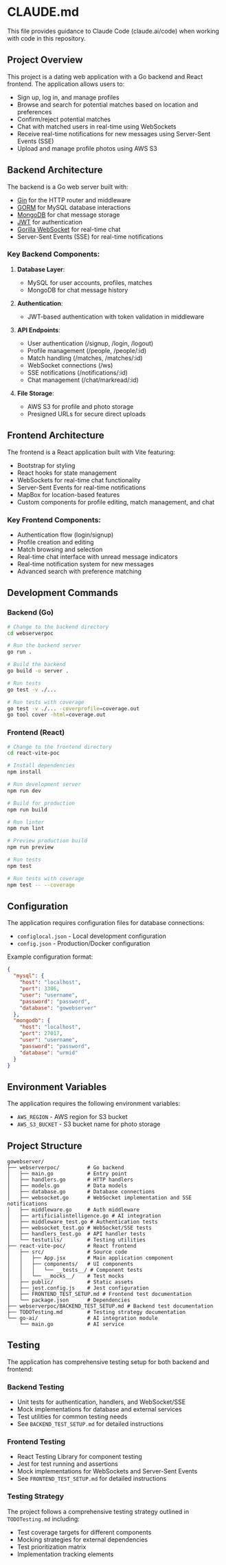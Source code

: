 # CLAUDE.md

This file provides guidance to Claude Code (claude.ai/code) when working with code in this repository.

## Project Overview

This project is a dating web application with a Go backend and React frontend. The application allows users to:
- Sign up, log in, and manage profiles
- Browse and search for potential matches based on location and preferences
- Confirm/reject potential matches
- Chat with matched users in real-time using WebSockets
- Receive real-time notifications for new messages using Server-Sent Events (SSE)
- Upload and manage profile photos using AWS S3

## Backend Architecture

The backend is a Go web server built with:
- [Gin](https://github.com/gin-gonic/gin) for the HTTP router and middleware
- [GORM](https://gorm.io/) for MySQL database interactions
- [MongoDB](https://go.mongodb.org/mongo-driver) for chat message storage
- [JWT](https://github.com/golang-jwt/jwt) for authentication
- [Gorilla WebSocket](https://github.com/gorilla/websocket) for real-time chat
- Server-Sent Events (SSE) for real-time notifications

### Key Backend Components:

1. **Database Layer**: 
   - MySQL for user accounts, profiles, matches
   - MongoDB for chat message history

2. **Authentication**:
   - JWT-based authentication with token validation in middleware

3. **API Endpoints**:
   - User authentication (/signup, /login, /logout)
   - Profile management (/people, /people/:id)
   - Match handling (/matches, /matches/:id)
   - WebSocket connections (/ws)
   - SSE notifications (/notifications/:id)
   - Chat management (/chat/markread/:id)

4. **File Storage**:
   - AWS S3 for profile and photo storage
   - Presigned URLs for secure direct uploads

## Frontend Architecture

The frontend is a React application built with Vite featuring:
- Bootstrap for styling
- React hooks for state management
- WebSockets for real-time chat functionality
- Server-Sent Events for real-time notifications
- MapBox for location-based features
- Custom components for profile editing, match management, and chat

### Key Frontend Components:
- Authentication flow (login/signup)
- Profile creation and editing
- Match browsing and selection
- Real-time chat interface with unread message indicators
- Real-time notification system for new messages
- Advanced search with preference matching

## Development Commands

### Backend (Go)

```bash
# Change to the backend directory
cd webserverpoc

# Run the backend server
go run .

# Build the backend
go build -o server .

# Run tests
go test -v ./...

# Run tests with coverage
go test -v ./... -coverprofile=coverage.out
go tool cover -html=coverage.out
```

### Frontend (React)

```bash
# Change to the frontend directory
cd react-vite-poc

# Install dependencies
npm install

# Run development server
npm run dev

# Build for production
npm run build

# Run linter
npm run lint

# Preview production build
npm run preview

# Run tests
npm test

# Run tests with coverage
npm test -- --coverage
```

## Configuration

The application requires configuration files for database connections:

- `configlocal.json` - Local development configuration
- `config.json` - Production/Docker configuration

Example configuration format:
```json
{
  "mysql": {
    "host": "localhost",
    "port": 3306,
    "user": "username",
    "password": "password",
    "database": "gowebserver"
  },
  "mongodb": {
    "host": "localhost",
    "port": 27017,
    "user": "username",
    "password": "password",
    "database": "urmid"
  }
}
```

## Environment Variables

The application requires the following environment variables:
- `AWS_REGION` - AWS region for S3 bucket
- `AWS_S3_BUCKET` - S3 bucket name for photo storage

## Project Structure

```
gowebserver/
├── webserverpoc/         # Go backend
│   ├── main.go           # Entry point
│   ├── handlers.go       # HTTP handlers
│   ├── models.go         # Data models
│   ├── database.go       # Database connections
│   ├── websocket.go      # WebSocket implementation and SSE notifications
│   ├── middleware.go     # Auth middleware
│   ├── artificialintelligence.go # AI integration
│   ├── middleware_test.go # Authentication tests
│   ├── websocket_test.go # WebSocket/SSE tests 
│   ├── handlers_test.go  # API handler tests
│   └── testutils/        # Testing utilities
├── react-vite-poc/       # React frontend
│   ├── src/              # Source code
│   │   ├── App.jsx       # Main application component
│   │   ├── components/   # UI components
│   │   │   └── __tests__/ # Component tests
│   │   └── __mocks__/    # Test mocks
│   ├── public/           # Static assets
│   ├── jest.config.js    # Jest configuration
│   ├── FRONTEND_TEST_SETUP.md # Frontend test documentation
│   └── package.json      # Dependencies
├── webserverpoc/BACKEND_TEST_SETUP.md # Backend test documentation
├── TODOTesting.md        # Testing strategy documentation
└── go-ai/                # AI integration module
    └── main.go           # AI service
```

## Testing

The application has comprehensive testing setup for both backend and frontend:

### Backend Testing

- Unit tests for authentication, handlers, and WebSocket/SSE
- Mock implementations for database and external services
- Test utilities for common testing needs
- See `BACKEND_TEST_SETUP.md` for detailed instructions

### Frontend Testing

- React Testing Library for component testing
- Jest for test running and assertions
- Mock implementations for WebSockets and Server-Sent Events
- See `FRONTEND_TEST_SETUP.md` for detailed instructions

### Testing Strategy

The project follows a comprehensive testing strategy outlined in `TODOTesting.md` including:
- Test coverage targets for different components
- Mocking strategies for external dependencies
- Test prioritization matrix
- Implementation tracking elements